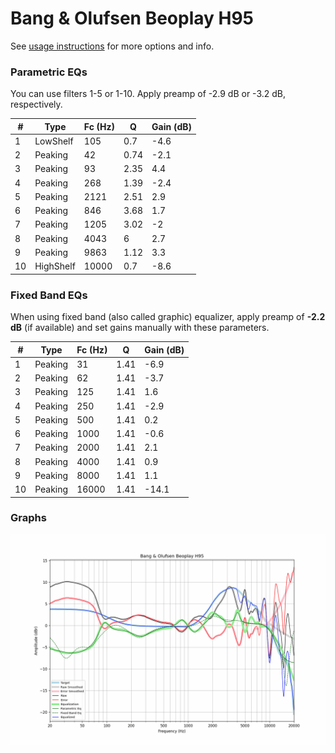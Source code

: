 # Bang & Olufsen Beoplay H95
See [usage instructions](https://github.com/jaakkopasanen/AutoEq#usage) for more options and info.

### Parametric EQs
You can use filters 1-5 or 1-10. Apply preamp of -2.9 dB or -3.2 dB, respectively.

|   # | Type      |   Fc (Hz) |    Q |   Gain (dB) |
|-----|-----------|-----------|------|-------------|
|   1 | LowShelf  |       105 | 0.7  |        -4.6 |
|   2 | Peaking   |        42 | 0.74 |        -2.1 |
|   3 | Peaking   |        93 | 2.35 |         4.4 |
|   4 | Peaking   |       268 | 1.39 |        -2.4 |
|   5 | Peaking   |      2121 | 2.51 |         2.9 |
|   6 | Peaking   |       846 | 3.68 |         1.7 |
|   7 | Peaking   |      1205 | 3.02 |        -2   |
|   8 | Peaking   |      4043 | 6    |         2.7 |
|   9 | Peaking   |      9863 | 1.12 |         3.3 |
|  10 | HighShelf |     10000 | 0.7  |        -8.6 |

### Fixed Band EQs
When using fixed band (also called graphic) equalizer, apply preamp of **-2.2 dB** (if available) and set gains manually with these parameters.

|   # | Type    |   Fc (Hz) |    Q |   Gain (dB) |
|-----|---------|-----------|------|-------------|
|   1 | Peaking |        31 | 1.41 |        -6.9 |
|   2 | Peaking |        62 | 1.41 |        -3.7 |
|   3 | Peaking |       125 | 1.41 |         1.6 |
|   4 | Peaking |       250 | 1.41 |        -2.9 |
|   5 | Peaking |       500 | 1.41 |         0.2 |
|   6 | Peaking |      1000 | 1.41 |        -0.6 |
|   7 | Peaking |      2000 | 1.41 |         2.1 |
|   8 | Peaking |      4000 | 1.41 |         0.9 |
|   9 | Peaking |      8000 | 1.41 |         1.1 |
|  10 | Peaking |     16000 | 1.41 |       -14.1 |

### Graphs
![](./Bang%20&%20Olufsen%20Beoplay%20H95.png)

